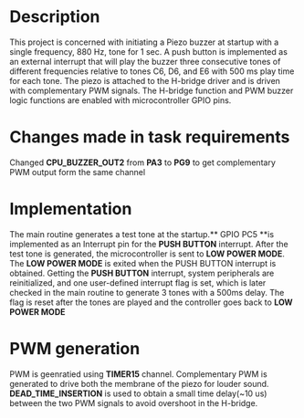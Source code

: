 # Description
This project is concerned with initiating a Piezo buzzer at startup with a single frequency, 880 Hz, tone for 1 sec. A push button is implemented as an external interrupt that will play the buzzer 
three consecutive tones of different frequencies relative to tones C6, D6, and E6 with 500 ms play time for each tone. The piezo is attached to the H-bridge driver and is driven with
complementary PWM signals. The H-bridge function and PWM buzzer logic functions are enabled with microcontroller GPIO pins. 

# Changes made in task requirements
Changed  **CPU_BUZZER_OUT2**   from **PA3** to **PG9** to get complementary PWM output form the same channel


# Implementation
The main routine generates a test tone at the startup.** GPIO PC5 **is implemented as an Interrupt pin for the **PUSH BUTTON** interrupt. 
After the test tone is generated, the microcontroller is sent to **LOW POWER MODE**. The **LOW POWER MODE** is exited when the PUSH BUTTON interrupt is obtained. 
Getting the **PUSH BUTTON** interrupt, system peripherals are reinitialized, and one user-defined interrupt flag is set, which is later checked in the main routine 
to generate 3 tones with a 500ms delay. The flag is reset after the tones are played and the controller goes back to **LOW POWER MODE**


# PWM generation
PWM is geenratied using **TIMER15** channel. Complementary PWM is generated to drive both the membrane of the piezo for louder sound. 
**DEAD_TIME_INSERTION** is used to obtain a small time delay(~10 us) between the two PWM signals to avoid overshoot in the H-bridge.

